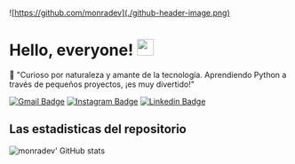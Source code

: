 ![https://github.com/monradev](./github-header-image.png)

# Hello, everyone! <img src="https://raw.githubusercontent.com/MartinHeinz/MartinHeinz/master/wave.gif" width="30px" height="30px" />

🌱 "Curioso por naturaleza y amante de la tecnología. Aprendiendo Python a través de pequeños proyectos, ¡es muy divertido!"


[![Gmail Badge](https://img.shields.io/badge/-Gmail-d14836?style=flat-square&logo=Gmail&logoColor=white&link=mail@monra721@gmail.com)](mailto:mail@monra721@gmail.com)
[![Instagram Badge](https://img.shields.io/badge/-Instagram-e4405f?style=flat-square&logo=Instagram&logoColor=white&link=https://www.instagram.com/monra7/)](https://www.instagram.com/monra7/)
[![Linkedin Badge](https://img.shields.io/badge/-LinkedIn-blue?style=flat-square&logo=Linkedin&logoColor=white)]()


## Las estadisticas del repositorio
![monradev' GitHub stats](https://github-readme-stats.vercel.app/api?username=monradev&show_icons=true&theme=dark)




<!---
Monradev/Monradev is a ✨ special ✨ repository because its `README.md` (this file) appears on your GitHub profile.
You can click the Preview link to take a look at your changes.
--->

